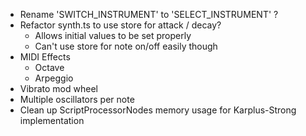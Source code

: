 - Rename 'SWITCH_INSTRUMENT' to 'SELECT_INSTRUMENT' ?
- Refactor synth.ts to use store for attack / decay?
  - Allows initial values to be set properly
  - Can't use store for note on/off easily though
- MIDI Effects
  - Octave
  - Arpeggio
- Vibrato mod wheel
- Multiple oscillators per note
- Clean up ScriptProcessorNodes memory usage for Karplus-Strong implementation
